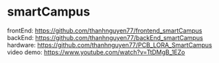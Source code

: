 # smartCampus
frontEnd: https://github.com/thanhnguyen77/frontend_smartCampus
backEnd: https://github.com/thanhnguyen77/backEnd_smartCampus
hardware: https://github.com/thanhnguyen77/PCB_LORA_SmartCampus
video demo: https://www.youtube.com/watch?v=TtDMgB_1EZo
